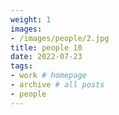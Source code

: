 ```yaml
---
weight: 1
images:
- /images/people/2.jpg
title: people 10
date: 2022-07-23
tags:
- work # homepage
- archive # all posts
- people
---
```

